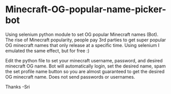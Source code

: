 # Minecraft-OG-popular-name-picker-bot
Using selenium python module to set OG popular Minecraft names (Bot). The rise of Minecraft popularity, people pay 3rd parties to get super popular OG minecraft names that only release at a specific time. Using selenium I emulated the same effect, but for free :)

Edit the python file to set your minecraft username, password, and desired minecraft OG name. Bot will automatically login, set the desired name, spam the set profile name button so you are almost guaranteed to get the desired OG minecraft name. Does not send passwords or usernames.

Thanks
-Sri

